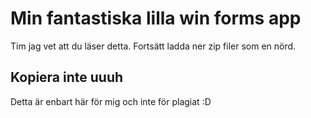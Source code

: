 
# Min fantastiska lilla win forms app

Tim jag vet att du läser detta. Fortsätt ladda ner zip filer som en nörd.

## Kopiera inte uuuh

Detta är enbart här för mig och inte för plagiat :D
